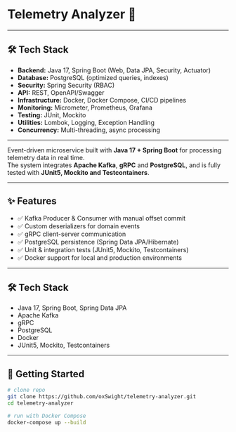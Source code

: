 # Telemetry Analyzer 🚀

---

## 🛠 Tech Stack
- **Backend:** Java 17, Spring Boot (Web, Data JPA, Security, Actuator)
- **Database:** PostgreSQL (optimized queries, indexes)
- **Security:** Spring Security (RBAC)
- **API:** REST, OpenAPI/Swagger
- **Infrastructure:** Docker, Docker Compose, CI/CD pipelines
- **Monitoring:** Micrometer, Prometheus, Grafana
- **Testing:** JUnit, Mockito
- **Utilities:** Lombok, Logging, Exception Handling
- **Concurrency:** Multi-threading, async processing


---
Event-driven microservice built with **Java 17 + Spring Boot** for processing telemetry data in real time.  
The system integrates **Apache Kafka**, **gRPC** and **PostgreSQL**, and is fully tested with **JUnit5, Mockito and Testcontainers**.

---

## ✨ Features
- ✅ Kafka Producer & Consumer with manual offset commit  
- ✅ Custom deserializers for domain events  
- ✅ gRPC client-server communication  
- ✅ PostgreSQL persistence (Spring Data JPA/Hibernate)  
- ✅ Unit & integration tests (JUnit5, Mockito, Testcontainers)  
- ✅ Docker support for local and production environments  

---

## 🛠️ Tech Stack
- Java 17, Spring Boot, Spring Data JPA  
- Apache Kafka  
- gRPC  
- PostgreSQL  
- Docker  
- JUnit5, Mockito, Testcontainers  

---

## 🚀 Getting Started

```bash
# clone repo
git clone https://github.com/oxSwight/telemetry-analyzer.git
cd telemetry-analyzer

# run with Docker Compose
docker-compose up --build
